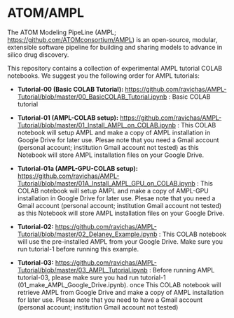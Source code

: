 # ATOM/AMPL

The ATOM Modeling PipeLine (AMPL; https://github.com/ATOMconsortium/AMPL) is an open-source, modular, extensible software pipeline for building and sharing models to advance in silico drug discovery.

This repository contains a collection of experimental AMPL tutorial COLAB notebooks. We suggest you the following order for AMPL tutorials:

* **Tutorial-00 (Basic COLAB Tutorial):** https://github.com/ravichas/AMPL-Tutorial/blob/master/00_BasicCOLAB_Tutorial.ipynb : Basic COLAB tutorial

* **Tutorial-01 (AMPL-COLAB setup):** https://github.com/ravichas/AMPL-Tutorial/blob/master/01_Install_AMPL_on_COLAB.ipynb : This COLAB notebook will setup AMPL and make a copy of AMPL installation in Google Drive for later use. Plesae note that you need a Gmail account (personal account; institution Gmail account not tested) as this Notebook will store AMPL installation files on your Google Drive. 

* **Tutorial-01a (AMPL-GPU-COLAB setup):** https://github.com/ravichas/AMPL-Tutorial/blob/master/01A_Install_AMPL_GPU_on_COLAB.ipynb : This COLAB notebook will setup AMPL and make a copy of AMPL-GPU installation in Google Drive for later use. Plesae note that you need a Gmail account (personal account; institution Gmail account not tested) as this Notebook will store AMPL installation files on your Google Drive. 

* **Tutorial-02:** https://github.com/ravichas/AMPL-Tutorial/blob/master/02_Delaney_Example.ipynb : This COLAB notebook will use the pre-installed AMPL from your Google Drive. Make sure you run tutorial-1 before running this example. 

* **Tutorial-03:** https://github.com/ravichas/AMPL-Tutorial/blob/master/03_AMPL_Tutorial.ipynb : Before running AMPL tutorial-03, please make sure you had run tutorial-1 (01_make_AMPL_Google_Drive.ipynb).  once This COLAB notebook will retrieve AMPL from Google Drive and make a copy of AMPL installation for later use. Plesae note that you need to have a Gmail account (personal account; institution Gmail account not tested)
